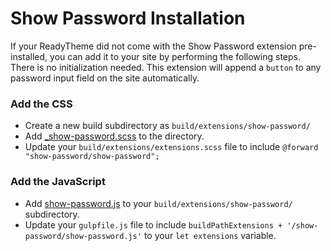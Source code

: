 # Show Password Installation

If your ReadyTheme did not come with the Show Password extension pre-installed, you can add it to your site by performing the following steps. There is no initialization needed. This extension will append a `button` to any password input field on the site automatically.


### Add the CSS
- Create a new build subdirectory as `build/extensions/show-password/`
- Add [_show-password.scss](_show-password.scss) to the directory.
- Update your `build/extensions/extensions.scss` file to include `@forward "show-password/show-password";`


### Add the JavaScript
- Add [show-password.js](show-password.js) to your `build/extensions/show-password/` subdirectory.
- Update your `gulpfile.js` file to include `buildPathExtensions + '/show-password/show-password.js'` to your `let extensions` variable.
